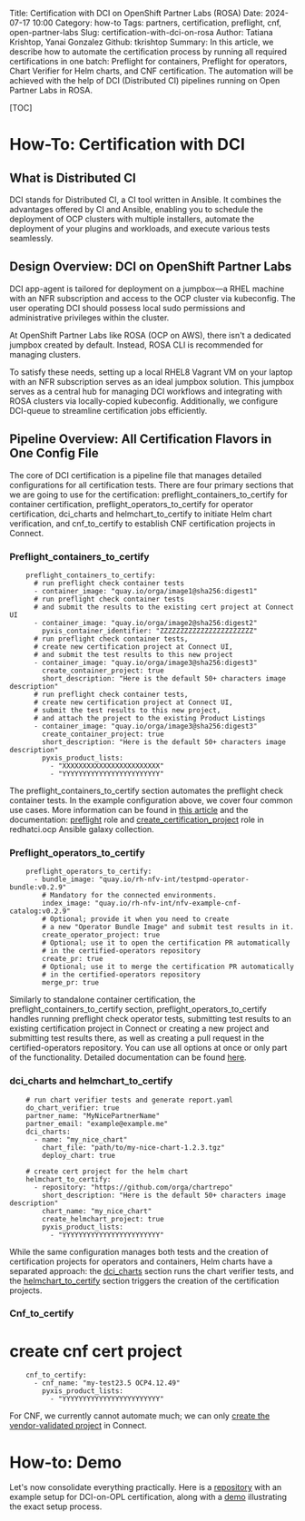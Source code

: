 Title: Certification with DCI on OpenShift Partner Labs (ROSA)
Date: 2024-07-17 10:00
Category: how-to
Tags: partners, certification, preflight, cnf, open-partner-labs
Slug: certification-with-dci-on-rosa
Author: Tatiana Krishtop, Yanai Gonzalez
Github: tkrishtop
Summary: In this article, we describe how to automate the certification process by running all required certifications in one batch: Preflight for containers, Preflight for operators, Chart Verifier for Helm charts, and CNF certification. The automation will be achieved with the help of DCI (Distributed CI) pipelines running on Open Partner Labs in ROSA.

[TOC]

# How-To: Certification with DCI

## What is Distributed CI

DCI stands for Distributed CI, a CI tool written in Ansible. It combines the advantages offered by CI and Ansible, enabling you to schedule the deployment of OCP clusters with multiple installers, automate the deployment of your plugins and workloads, and execute various tests seamlessly.

## Design Overview: DCI on OpenShift Partner Labs

DCI app-agent is tailored for deployment on a jumpbox—a RHEL machine with an NFR subscription and access to the OCP cluster via kubeconfig. The user operating DCI should possess local sudo permissions and administrative privileges within the cluster.

At OpenShift Partner Labs like ROSA (OCP on AWS), there isn't a dedicated jumpbox created by default. Instead, ROSA CLI is recommended for managing clusters.

To satisfy these needs, setting up a local RHEL8 Vagrant VM on your laptop with an NFR subscription serves as an ideal jumpbox solution. This jumpbox serves as a central hub for managing DCI workflows and integrating with ROSA clusters via locally-copied kubeconfig. Additionally, we configure DCI-queue to streamline certification jobs efficiently.

## Pipeline Overview: All Certification Flavors in One Config File

The core of DCI certification is a pipeline file that manages detailed configurations for all certification tests. There are four primary sections that we are going to use for the certification: preflight_containers_to_certify for container certification, preflight_operators_to_certify for operator certification, dci_charts and helmchart_to_certify to initiate Helm chart verification, and cnf_to_certify to establish CNF certification projects in Connect.

### Preflight_containers_to_certify

        preflight_containers_to_certify:
          # run preflight check container tests
          - container_image: "quay.io/orga/image1@sha256:digest1"
          # run preflight check container tests
          # and submit the results to the existing cert project at Connect UI
          - container_image: "quay.io/orga/image2@sha256:digest2"
            pyxis_container_identifier: "ZZZZZZZZZZZZZZZZZZZZZZZ"
          # run preflight check container tests,
          # create new certification project at Connect UI,
          # and submit the test results to this new project
          - container_image: "quay.io/orga/image3@sha256:digest3"
            create_container_project: true
            short_description: "Here is the default 50+ characters image description"
          # run preflight check container tests,
          # create new certification project at Connect UI,
          # submit the test results to this new project,
          # and attach the project to the existing Product Listings
          - container_image: "quay.io/orga/image3@sha256:digest3"
            create_container_project: true
            short_description: "Here is the default 50+ characters image description"
            pyxis_product_lists:
              - "XXXXXXXXXXXXXXXXXXXXXXXX"
              - "YYYYYYYYYYYYYYYYYYYYYYYY"

The preflight_containers_to_certify section automates the preflight check container tests. In the example configuration above, we cover four common use cases. More information can be found in [this article](https://blog.distributed-ci.io/preflight-integration-in-dci.html#end-to-end-certification-of-container-images-with-dci) and the documentation: [preflight](https://github.com/redhatci/ansible-collection-redhatci-ocp/tree/main/roles/preflight#certification-of-standalone-containers) role and [create_certification_project](https://github.com/redhatci/ansible-collection-redhatci-ocp/tree/main/roles/create_certification_project#example-of-configuration-file) role in redhatci.ocp Ansible galaxy collection.

### Preflight_operators_to_certify 

        preflight_operators_to_certify:
          - bundle_image: "quay.io/rh-nfv-int/testpmd-operator-bundle:v0.2.9"
            # Mandatory for the connected environments.
            index_image: "quay.io/rh-nfv-int/nfv-example-cnf-catalog:v0.2.9"
            # Optional; provide it when you need to create
            # a new "Operator Bundle Image" and submit test results in it.
            create_operator_project: true
            # Optional; use it to open the certification PR automatically
            # in the certified-operators repository
            create_pr: true
            # Optional; use it to merge the certification PR automatically
            # in the certified-operators repository
            merge_pr: true

Similarly to standalone container certification, the preflight_containers_to_certify section, preflight_operators_to_certify handles running preflight check operator tests, submitting test results to an existing certification project in Connect or creating a new project and submitting test results there, as well as creating a pull request in the certified-operators repository. You can use all options at once or only part of the functionality. Detailed documentation can be found [here](https://github.com/redhatci/ansible-collection-redhatci-ocp/tree/main/roles/preflight#operator-end-to-end-certification).

### dci_charts and helmchart_to_certify 

        # run chart verifier tests and generate report.yaml
        do_chart_verifier: true
        partner_name: "MyNicePartnerName"
        partner_email: "example@example.me"
        dci_charts:
          - name: "my_nice_chart"
            chart_file: "path/to/my-nice-chart-1.2.3.tgz"
            deploy_chart: true

        # create cert project for the helm chart
        helmchart_to_certify:
          - repository: "https://github.com/orga/chartrepo"
            short_description: "Here is the default 50+ characters image description"
            chart_name: "my_nice_chart"
            create_helmchart_project: true
            pyxis_product_lists:
              - "YYYYYYYYYYYYYYYYYYYYYYYY"

While the same configuration manages both tests and the creation of certification projects for operators and containers, Helm charts have a separated approach: the [dci_charts](https://github.com/redhatci/ansible-collection-redhatci-ocp/blob/main/roles/chart_verifier/README.md?plain=1) section runs the chart verifier tests, and the [helmchart_to_certify](https://github.com/redhatci/ansible-collection-redhatci-ocp/blob/main/roles/create_helmchart/README.md?plain=1) section triggers the creation of the certification projects.

### Cnf_to_certify

# create cnf cert project

        cnf_to_certify:
          - cnf_name: "my-test23.5 OCP4.12.49"
            pyxis_product_lists:
              - "YYYYYYYYYYYYYYYYYYYYYYYY"

For CNF, we currently cannot automate much; we can only [create the vendor-validated project](https://github.com/redhatci/ansible-collection-redhatci-ocp/blob/main/roles/openshift_cnf/README.md?plain=1) in Connect.

# How-to: Demo

Let's now consolidate everything practically. Here is a [repository](https://github.com/dci-labs/certification-lab-config/tree/main) with an example setup for DCI-on-OPL certification, along with a [demo](https://www.youtube.com/watch?v=I3KaNEpy3PE&ab_channel=RedKrie) illustrating the exact setup process.
